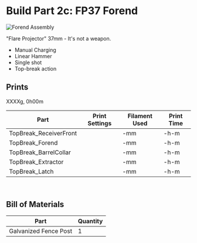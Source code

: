 # Build Part 2c: FP37 Forend
![Forend Assembly](Assembly_htmldoc.jpg)

"Flare Projector" 37mm - It's not a weapon.

 * Manual Charging
 * Linear Hammer
 * Single shot
 * Top-break action

## Prints
XXXXg, 0h00m

| Part                    | Print Settings | Filament Used | Print Time |
|-------------------------|----------------|---------------|------------|
| TopBreak_ReceiverFront  |                | -mm           | -h-m       |
| TopBreak_Forend         |                | -mm           | -h-m       |
| TopBreak_BarrelCollar   |                | -mm           | -h-m       |
| TopBreak_Extractor      |                | -mm           | -h-m       |
| TopBreak_Latch          |                | -mm           | -h-m       |
<br/>

## Bill of Materials
| Part                  | Quantity |
|-----------------------|----------|
| Galvanized Fence Post | 1        |
<br/>
